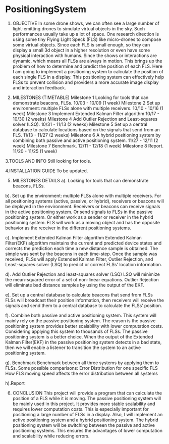 # PositioningSystem

1. OBJECTIVE
In some drone shows, we can often see a large number of light-emitting drones to simulate virtual objects in the sky. Such performances usually take up a lot of space. One research direction is using some tiny Flying Light Speck (FLS) like micro-drones to compose some virtual objects. Since each FLS is small enough, so they can display a small 3d object in a higher resolution or even have some physical interaction with humans. Since the shows or interactions are dynamic, which means all FLSs are always in motion. This brings up the problem of how to determine and predict the position of each FLS. Here I am going to implement a positioning system to calculate the position of each single FLS in a display. This positioning system can effectively help FLSs to prevent collision and providers a more accurate image display and interaction feedback.


2. MILESTONES (TIMETABLE)
Milestone 1
Looking for tools that can demonstrate beacons, FLSs.
10/03 - 10/09 (1 week)
Milestone 2
Set up environment: multiple FLSs alone with multiple receivers.
10/10 - 10/16 (1 week)
Milestone 3
Implement Extended Kalman Filter algorithm
10/17 - 10/30 (2 weeks)
Milestone 4
Add Outlier Rejection and Least-squares solver (LSQ).
10/31 - 11/13 (2 weeks)
Milestone 5
Set up a central database to calculate locations based on the signals that send from an FLS.
11/13 - 11/27 (2 weeks)
Milestone 6
A hybrid positioning system by combining both passive and active positioning system.
11/27 - 12/11 (2 week)
Milestone 7
Benchmark.
12/11 - 12/18 (1 week)
Milestone 8
Report.
11/20 - 11/25 (1 week)


3.TOOLS AND INFO
 	Still looking for tools. 

4.INSTALLATION GUIDE
  To be updated.


5. MILESTONES DETAILS
a). Looking for tools that can demonstrate beacons, FLSs.

b). Set up the environment: multiple FLSs alone with multiple receivers.
For all positioning systems (active, passive, or hybrid), receivers or beacons will be deployed in the environment. Receivers or beacons can receive signals in the active positioning system. Or send signals to FLSs in the passive positioning system. Or either work as a sender or receiver in the hybrid positioning system. 
FLS will work as a moving object and has the opposite behavior as the receiver in the different positioning systems.

c). Implement Extended Kalman Filter algorithm
Extended Kalman Filter(EKF) algorithm maintains the current and predicted device states and corrects the prediction each time a new distance sample is obtained. The simple was sent by the beacons in each time-step. Once the sample was received, FLSs will apply Extended Kalman Filter, Outlier Rejection, and Least-squares solver (LSQ) to predict or correct FLSs' location information. 

d). Add Outlier Rejection and least-squares solver (LSQ)
LSQ will minimize the mean-squared error of a set of non-linear equations.
Outlier Rejection will eliminate bad distance samples by using the output of the EKF. 

e). Set up a central database to calculate beacons that send from FLSs
FLSs will broadcast their position information, then receivers will receive the signals and send them to a central database to calculate the FLSs’ position.

f). Combine both passive and active positioning system. 
This system will mainly rely on the passive positioning system. The reason is the passive positioning system provides better scalability with lower computation costs. Considering applying this system to thousands of FLSs. The passive positioning system is a better choice. When the output of the Extended Kalman Filter(EKF) in the passive positioning system detects in a bad state, then we will enable a listener to transition the system to an active positioning system. 

g). Benchmark 
Benchmark between all three systems by applying them to FLSs. Some possible comparisons:
Error Distribution for one specific FLS
How FLS moving speed affects the error distribution between all systems

h).Report


6. CONCLUSION
This project will provide a program that can calculate the position of a FLS while it is moving. The passive positioning system will be mainly used in this project. It provides more stable scalability and requires lower computation costs. This is especially important for positioning a large number of FLSs in a display. Also, I will implement an active positioning system and a hybrid positioning system. The hybrid positioning system will be switching between the passive and active positioning systems. This ensures the advantages of lower computation and scalability while reducing errors.
